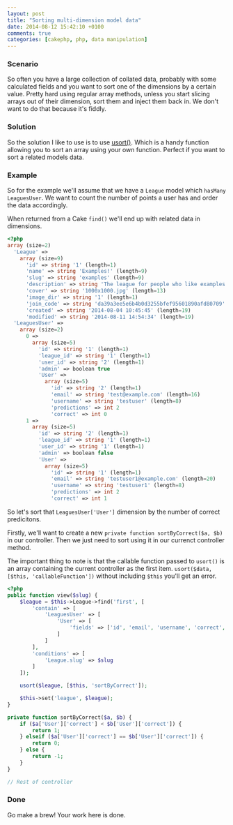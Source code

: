 ```yaml
---
layout: post
title: "Sorting multi-dimension model data"
date: 2014-08-12 15:42:10 +0100
comments: true
categories: [cakephp, php, data manipulation]
---
```

### Scenario
So often you have a large collection of collated data, probably with some calculated fields and you want to sort one of the dimensions by a certain value. Pretty hard using regular array methods, unless you start slicing arrays out of their dimension, sort them and inject them back in. We don't want to do that because it's fiddly.

### Solution
So the solution I like to use is to use [usort()](http://php.net/manual/en/function.usort.php). Which is a handy function allowing you to sort an array using your own function. Perfect if you want to sort a related models data.

### Example
So for the example we'll assume that we have a `League` model which `hasMany` `LeaguesUser`. We want to count the number of points a user has and order the data accordingly.

When returned from a Cake `find()` we'll end up with related data in dimensions.
```php
<?php
array (size=2)
  'League' => 
    array (size=9)
      'id' => string '1' (length=1)
      'name' => string 'Examples!' (length=9)
      'slug' => string 'examples' (length=9)
      'description' => string 'The league for people who like examples' (length=45)
      'cover' => string '1000x1000.jpg' (length=13)
      'image_dir' => string '1' (length=1)
      'join_code' => string 'da39a3ee5e6b4b0d3255bfef95601890afd80709' (length=40)
      'created' => string '2014-08-04 10:45:45' (length=19)
      'modified' => string '2014-08-11 14:54:34' (length=19)
  'LeaguesUser' => 
    array (size=2)
      0 => 
        array (size=5)
          'id' => string '1' (length=1)
          'league_id' => string '1' (length=1)
          'user_id' => string '2' (length=1)
          'admin' => boolean true
          'User' => 
            array (size=5)
              'id' => string '2' (length=1)
              'email' => string 'test@example.com' (length=16)
              'username' => string 'testuser' (length=8)
              'predictions' => int 2
              'correct' => int 0
      1 => 
        array (size=5)
          'id' => string '2' (length=1)
          'league_id' => string '1' (length=1)
          'user_id' => string '1' (length=1)
          'admin' => boolean false
          'User' => 
            array (size=5)
              'id' => string '1' (length=1)
              'email' => string 'testuser1@example.com' (length=20)
              'username' => string 'testuser1' (length=8)
              'predictions' => int 2
              'correct' => int 1
```

So let's sort that `LeaguesUser['User']` dimension by the number of correct predicitons.

Firstly, we'll want to create a new `private function sortByCorrect($a, $b)` in our controller. Then we just need to sort using it in our currenct controller method.

The important thing to note is that the callable function passed to `usort()` is an array containing the current controller as the first item. `usort($data, [$this, 'callableFunction'])` without including `$this` you'll get an error.

```php
<?php
public function view($slug) {
    $league = $this->League->find('first', [
        'contain' => [
            'LeaguesUser' => [
                'User' => [
                    'fields' => ['id', 'email', 'username', 'correct', 'predicitons']
                ]
            ]
        ],
        'conditions' => [
            'League.slug' => $slug
        ]
    ]);

    usort($league, [$this, 'sortByCorrect']);

    $this->set('league', $league);
}

private function sortByCorrect($a, $b) {
    if ($a['User']['correct'] < $b['User']['correct']) {
        return 1;
    } elseif ($a['User']['correct'] == $b['User']['correct']) {
        return 0;
    } else {
        return -1;
    }
}

// Rest of controller
```

### Done
Go make a brew! Your work here is done.